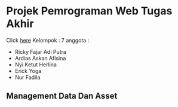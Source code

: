 # Projek Pemrograman Web Tugas Akhir
Click [here](https://webif21c-kelompok7.000webhostapp.com/)
Kelompok : 7
anggota :
- Ricky Fajar Adi Putra
- Ardias Askan Afisina
- Nyi Ketut Herlina
- Erick Yoga
- Nur Fadila
## Management Data Dan Asset
